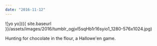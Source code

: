 ```yaml
---
date: "2016-11-12"
---
```


![yo yo]({{ site.baseurl }}/assets/images/2016/tumblr_ogjvl5sqHb1r16syio1_1280-576x1024.jpg)

Hunting for chocolate in the flour, a Hallowe'en game.
